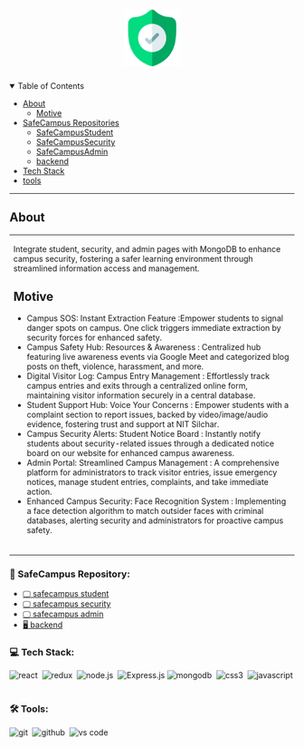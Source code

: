 <h1 align="center">
  <a href="https://github.com/dec0dOS/amazing-github-template">
      <img src="./assets/shield.png" width="100" alt="Logo">
  </a>
</h1>

<details open="open">
<summary>Table of Contents</summary>

- [About](#about)
  - [Motive](#Motive)
- [SafeCampus Repositories](#folder-structure)
  - [SafeCampusStudent](#SafeCampusStudent)
  - [SafeCampusSecurity](#SafeCampusSecurity)
  - [SafeCampusAdmin](#SafeCampusAdmin)
  - [backend](#backend)
- [Tech Stack](#tech-stack)
- [tools](#tools)

</details>

---

## About

<table>
<tr>
<td>

Integrate student, security, and admin pages with MongoDB to enhance campus security, fostering a safer learning environment through streamlined information access and management.

## Motive
- Campus SOS: Instant Extraction Feature :Empower students to signal danger spots on campus. One click triggers immediate extraction by security forces for enhanced safety.
- Campus Safety Hub: Resources & Awareness : Centralized hub featuring live awareness events via Google Meet and categorized blog posts on theft, violence, harassment, and more.
- Digital Visitor Log: Campus Entry Management : Effortlessly track campus entries and exits through a centralized online form, maintaining visitor information securely in a central database.
- Student Support Hub: Voice Your Concerns : Empower students with a complaint section to report issues, backed by video/image/audio evidence, fostering trust and support at NIT Silchar.
- Campus Security Alerts: Student Notice Board : Instantly notify students about security-related issues through a dedicated notice board on our website for enhanced campus awareness.
- Admin Portal: Streamlined Campus Management : A comprehensive platform for administrators to track visitor entries, issue emergency notices, manage student entries, complaints, and take immediate action.
- Enhanced Campus Security: Face Recognition System : Implementing a face detection algorithm to match outsider faces with criminal databases, alerting security and administrators for proactive campus safety.


<br />

</td>
</tr>
</table>

### 📁 SafeCampus Repository: 
- <a href="https://github.com/Lobi29/ok">🖵 safecampus student<a/>
- <a href="https://github.com/Lobi29/ok">🖵 safecampus security<a/>
- <a href="https://github.com/Lobi29/ok">🖵 safecampus admin<a/>
- <a href="https://github.com/Lobi29/ok">🖥️ backend<a/>


### 💻 Tech Stack:

<img alt="react" src="https://img.shields.io/badge/react-61DAFB.svg?&style=for-the-badge&logo=react&logoColor=fff" />&nbsp;
<img alt="redux" src="https://img.shields.io/badge/redux-764ABC.svg?&style=for-the-badge&logo=redux&logoColor=fff" />&nbsp;
<img alt="node.js" src="https://img.shields.io/badge/node.js-90C53F.svg?&style=for-the-badge&logo=node.js&logoColor=fff" />&nbsp;
![Express.js](https://img.shields.io/badge/express.js-%23404d59.svg?style=for-the-badge&logo=express&logoColor=%2361DAFB)
<img alt="mongodb" src="https://img.shields.io/badge/mongodb-26A944.svg?&style=for-the-badge&logo=mongodb&logoColor=fff" />&nbsp;
<img alt="css3" src="https://img.shields.io/badge/css-1572B6.svg?&style=for-the-badge&logo=css3&logoColor=fff" />&nbsp;
<img alt="javascript" src="https://img.shields.io/badge/javascript-F7DF1E.svg?&style=for-the-badge&logo=javascript&logoColor=fff" />&nbsp;


### 🛠 Tools:

<img alt="git" src="https://img.shields.io/badge/git-F05033.svg?&style=for-the-badge&logo=git&logoColor=fff" />&nbsp;
<img alt="github" src="https://img.shields.io/badge/github-000.svg?&style=for-the-badge&logo=github&logoColor=fff" />&nbsp;
<img alt="vs code" src="https://img.shields.io/badge/vs code-007ACC.svg?&style=for-the-badge&logo=visual-studio-code&logoColor=fff" />&nbsp;
